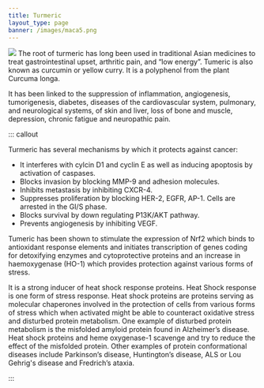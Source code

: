 ```yaml
---
title: Turmeric
layout_type: page
banner: /images/maca5.png
---
```

<img class="right-img" src="/images/tumeric.jpg">
The root of turmeric has long been used in traditional Asian medicines to treat gastrointestinal upset, arthritic pain, and “low energy”. Tumeric is also known as curcumin or yellow curry. It is a polyphenol from the plant Curcuma longa.

It has been linked to the suppression of inflammation, angiogenesis, tumorigenesis, diabetes, diseases of the cardiovascular system, pulmonary, and neurological systems, of skin and liver, loss of bone and muscle, depression, chronic fatigue and neuropathic pain.

::: callout

Turmeric has several mechanisms by which it protects against cancer:

* It interferes with cylcin D1 and cyclin E as well as inducing apoptosis by activation of caspases.
* Blocks invasion by blocking MMP-9 and adhesion molecules.
* Inhibits metastasis by inhibiting CXCR-4.
* Suppresses proliferation by blocking HER-2, EGFR, AP-1. Cells are arrested in the GI/S phase.
* Blocks survival by down regulating P13K/AKT pathway.
* Prevents angiogenesis by inhibiting VEGF.

Tumeric has been shown to stimulate the expression of Nrf2 which binds to antioxidant response elements and initiates transcription of genes coding for detoxifying enzymes and cytoprotective proteins and an increase in haemoxygenase (HO-1) which provides protection against various forms of stress.

It is a strong inducer of heat shock response proteins. Heat Shock response is one form of stress response. Heat shock proteins are proteins serving as molecular chaperones involved in the protection of cells from various forms of stress which when activated might be able to counteract oxidative stress and disturbed protein metabolism. One example of disturbed protein metabolism is the misfolded amyloid protein found in Alzheimer’s disease. Heat shock proteins and heme oxygenase-1 scavenge and try to reduce the effect of the misfolded protein. Other examples of protein conformational diseases include Parkinson’s disease, Huntington’s disease, ALS or Lou Gehrig's disease and Fredrich’s ataxia.

:::